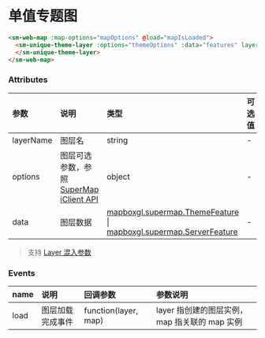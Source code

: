 # 单值专题图

<sm-iframe src="https://iclient.supermap.io/examples/component/components_uniquetheme_vue.html"></sm-iframe>

```html
<sm-web-map :map-options="mapOptions" @load="mapIsLoaded">
  <sm-unique-theme-layer :options="themeOptions" :data="features" layer-name="UniqueThemeLayer" @load="layerLoaded">
  </sm-unique-theme-layer>
</sm-web-map>
```

### Attributes

| 参数      | 说明                                                                                                                         | 类型                                                                                                                                                                                            | 可选值 | 默认值 |
| :-------- | :--------------------------------------------------------------------------------------------------------------------------- | :---------------------------------------------------------------------------------------------------------------------------------------------------------------------------------------------- | :----- | :----- |
| layerName | 图层名                                                                                                                       | string                                                                                                                                                                                          | -      | -      |
| options   | 图层可选参数，参照 [SuperMap iClient API](https://iclient.supermap.io/docs/mapboxgl/UniqueThemeLayer.html) | object                                                                                                                                                                                          | -      | -      |
| data      | 图层数据                                                                                                                     | [mapboxgl.supermap.ThemeFeature](https://iclient.supermap.io/docs/mapboxgl/ThemeFeature.html) \| [mapboxgl.supermap.ServerFeature](https://iclient.supermap.io/docs/mapboxgl/ServerFeature.html) | -      | -      |

> 支持 [Layer 混入参数](/zh/api/mixin/mixin.md#layer)

### Events

| name | 说明             | 回调参数     | 参数说明                                       |
| :--- | :--------------- | :----------- | :--------------------------------------------- |
| load | 图层加载完成事件 | function(layer, map) | layer 指创建的图层实例， map 指关联的 map 实例 |
